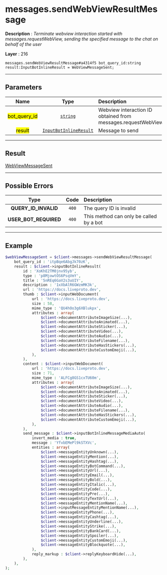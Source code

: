 # messages.sendWebViewResultMessage

**Description** : *Terminate webview interaction started with messages\.requestWebView, sending the specified message to the chat on behalf of the user*

**Layer** : 216

```tl
messages.sendWebViewResultMessage#a4314f5 bot_query_id:string result:InputBotInlineResult = WebViewMessageSent;
```

---

## Parameters

| Name | Type | Description |
| :---: | :---: | :--- |
| <mark>bot_query_id</mark> | [`string`](type/string) | Webview interaction ID obtained from messages.requestWebView |
| <mark>result</mark> | [`InputBotInlineResult`](type/InputBotInlineResult) | Message to send |

---

## Result

[WebViewMessageSent](type/WebViewMessageSent)

---

## Possible Errors

| Type | Code | Description |
| :---: | :---: | :--- |
| **QUERY_ID_INVALID** | `400` | The query ID is invalid |
| **USER_BOT_REQUIRED** | `400` | This method can only be called by a bot |

---

## Example

```php
$webViewMessageSent = $client->messages->sendWebViewResultMessage(
	bot_query_id : 'itpBqe6AbgJk70zK',
	result : $client->inputBotInlineResult(
		id : 'XoKhE2TM0jnv95yb',
		type : 'p8MjowtOS6PsqVmY',
		title : '5nREq6GaV2s3uUIY',
		description : '1xXbAlR6GWzmMK3k',
		url : 'https://docs.liveproto.dev',
		thumb : $client->inputWebDocument(
			url : 'https://docs.liveproto.dev',
			size : 58,
			mime_type : 'QU4hOo3g6XBlukpx',
			attributes : array(
				$client->documentAttributeImageSize(...),
				$client->documentAttributeAnimated(...),
				$client->documentAttributeSticker(...),
				$client->documentAttributeVideo(...),
				$client->documentAttributeAudio(...),
				$client->documentAttributeFilename(...),
				$client->documentAttributeHasStickers(...),
				$client->documentAttributeCustomEmoji(...),
			),
		),
		content : $client->inputWebDocument(
			url : 'https://docs.liveproto.dev',
			size : 71,
			mime_type : 'ALFCg8GS1cxTU60m',
			attributes : array(
				$client->documentAttributeImageSize(...),
				$client->documentAttributeAnimated(...),
				$client->documentAttributeSticker(...),
				$client->documentAttributeVideo(...),
				$client->documentAttributeAudio(...),
				$client->documentAttributeFilename(...),
				$client->documentAttributeHasStickers(...),
				$client->documentAttributeCustomEmoji(...),
			),
		),
		send_message : $client->inputBotInlineMessageMediaAuto(
			invert_media : true,
			message : 'YfvbEMePl9kSTXVc',
			entities : array(
				$client->messageEntityUnknown(...),
				$client->messageEntityMention(...),
				$client->messageEntityHashtag(...),
				$client->messageEntityBotCommand(...),
				$client->messageEntityUrl(...),
				$client->messageEntityEmail(...),
				$client->messageEntityBold(...),
				$client->messageEntityItalic(...),
				$client->messageEntityCode(...),
				$client->messageEntityPre(...),
				$client->messageEntityTextUrl(...),
				$client->messageEntityMentionName(...),
				$client->inputMessageEntityMentionName(...),
				$client->messageEntityPhone(...),
				$client->messageEntityCashtag(...),
				$client->messageEntityUnderline(...),
				$client->messageEntityStrike(...),
				$client->messageEntityBankCard(...),
				$client->messageEntitySpoiler(...),
				$client->messageEntityCustomEmoji(...),
				$client->messageEntityBlockquote(...),
			),
			reply_markup : $client->replyKeyboardHide(...),
		),
	),
);
```
